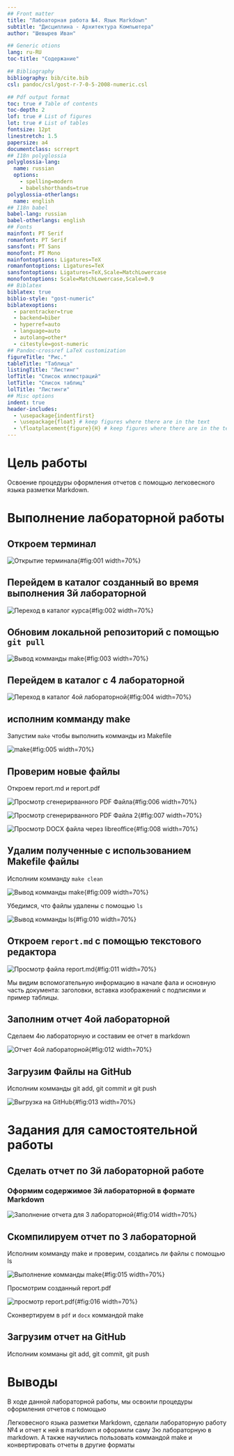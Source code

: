```yaml
---
## Front matter
title: "Лабоаторная работа №4. Язык Markdown"
subtitle: "Дисциплина - Архитектура Компьютера"
author: "Шевырев Иван"

## Generic otions
lang: ru-RU
toc-title: "Содержание"

## Bibliography
bibliography: bib/cite.bib
csl: pandoc/csl/gost-r-7-0-5-2008-numeric.csl

## Pdf output format
toc: true # Table of contents
toc-depth: 2
lof: true # List of figures
lot: true # List of tables
fontsize: 12pt
linestretch: 1.5
papersize: a4
documentclass: scrreprt
## I18n polyglossia
polyglossia-lang:
  name: russian
  options:
	- spelling=modern
	- babelshorthands=true
polyglossia-otherlangs:
  name: english
## I18n babel
babel-lang: russian
babel-otherlangs: english
## Fonts
mainfont: PT Serif
romanfont: PT Serif
sansfont: PT Sans
monofont: PT Mono
mainfontoptions: Ligatures=TeX
romanfontoptions: Ligatures=TeX
sansfontoptions: Ligatures=TeX,Scale=MatchLowercase
monofontoptions: Scale=MatchLowercase,Scale=0.9
## Biblatex
biblatex: true
biblio-style: "gost-numeric"
biblatexoptions:
  - parentracker=true
  - backend=biber
  - hyperref=auto
  - language=auto
  - autolang=other*
  - citestyle=gost-numeric
## Pandoc-crossref LaTeX customization
figureTitle: "Рис."
tableTitle: "Таблица"
listingTitle: "Листинг"
lofTitle: "Список иллюстраций"
lotTitle: "Список таблиц"
lolTitle: "Листинги"
## Misc options
indent: true
header-includes:
  - \usepackage{indentfirst}
  - \usepackage{float} # keep figures where there are in the text
  - \floatplacement{figure}{H} # keep figures where there are in the text
---
```


# Цель работы

 Освоение процедуры оформления отчетов с помощью
легковесного языка разметки Markdown.

# Выполнение лабораторной работы


## Откроем терминал

![Открытие терминала](image/1.png){#fig:001 width=70%}

##  Перейдем в каталог созданный во время выполнения 3й лабораторной

![Переход в каталог курса ](image/2.png){#fig:002 width=70%}

## Обновим локальной репозиторий с помощью `git pull`

![Вывод комманды make](image/3.png){#fig:003 width=70%}

## Перейдем в каталог с 4 лабораторной 

![Переход в каталог 4ой лабораторной](image/4.png){#fig:004 width=70%}

## исполним комманду make

Запустим `make` чтобы выполнить комманды из Makefile

![make](image/5.png){#fig:005 width=70%}

## Проверим новые файлы

Откроем report.md и report.pdf

![Просмотр сгенерирванного PDF Файла ](image/6.png){#fig:006 width=70%}

![Просмотр сгенерирванного PDF Файла 2 ](image/7.png){#fig:007 width=70%}

![Просмотр DOCX файла через libreoffice](image/8.png){#fig:008 width=70%}

## Удалим полученные с использованием Makefile файлы

Исполним комманду `make clean`

![Вывод комманды make](image/9.png){#fig:009 width=70%}

Убедимся, что файлы удалены с помощью `ls`

![Вывод комманды ls](image/10.png){#fig:010 width=70%}


## Откроем `report.md` с помощью текстового редактора

![Просмотр файла report.md](image/11.png){#fig:011 width=70%}

Мы видим вспомогательную информацию в начале фала и основную часть документа: заголовки, вставка изображений с подписями и пример таблицы.


## Заполним отчет 4ой лабораторной 

Сделаем 4ю лабораторную и составим ее отчет в markdown

![Отчет 4ой лабораторной ](image/12.png){#fig:012 width=70%}

## Загрузим Файлы на GitHub

Исполним комманды git add, git commit и git push

![Выгрузка на GitHub](image/13.png){#fig:013 width=70%}



# Задания для самостоятельной работы
## Сделать отчет по 3й лабораторной работе
### Оформим содержимое 3й лабораторной в формате Markdown

![Заполнение отчета для 3 лабораторной](image/14.png){#fig:014 width=70%}



## Скомпилируем отчет по 3 лабораторной

Исполним комманду make и проверим, создались ли файлы с помощью ls

![Выполнение комманды make](image/15.png){#fig:015 width=70%}

Просмотрим созданный report.pdf

![просмотр report.pdf](image/16.png){#fig:016 width=70%}

Сконвертируем в `pdf` и `docx` коммандой make

## Загрузим отчет на GitHub

Исполним комманы git add, git commit, git push


# Выводы

В ходе данной лабораторной работы, мы  освоили процедуры оформления отчетов с помощью

Легковесного языка разметки Markdown, сделали лабораторную работу №4 и отчет к ней в markdown и оформили саму 3ю лабораторную в markdown. А также  научились пользовать коммандой make и конвертировать отчеты в другие форматы


